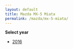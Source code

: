```yaml
---
layout: default
title: Mazda MX-5 Miata
permalink: /mazda/mx-5-miata/
---
```

**Select year**

- [2016](/mazda/mx-5-miata/2016/)
